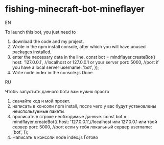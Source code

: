 # fishing-minecraft-bot-mineflayer
EN

To launch this bot, you just need to
1. download the code and my project.
2. Wrote in the npm install console, after which you will have unused packages installed.
3. enter the necessary data in the line.
const bot = mindflayer.createBot({
host: '127.0.0.1', //localhost or 127.0.0.1 or your server
port: 5000, //port if you have a local server
username: 'bot',
});
4. Write node index in the console.js
Done

RU

Чтобы запустить данного бота вам нужно просто 
1. скачайте код и мой проект.
2. написать в консоли npm install, после чего у вас будут установлены неиспользуемые пакеты.
3. прописать в строке необходимые данные.
const bot = mindflayer.createBot({
host: '127.0.0.1',//localhost или 127.0.0.1 или твой сервер
port: 5000, //port если у тебя локальный сервер
username: 'bot',
});
4. Написать в консоли node index.js
Готово
